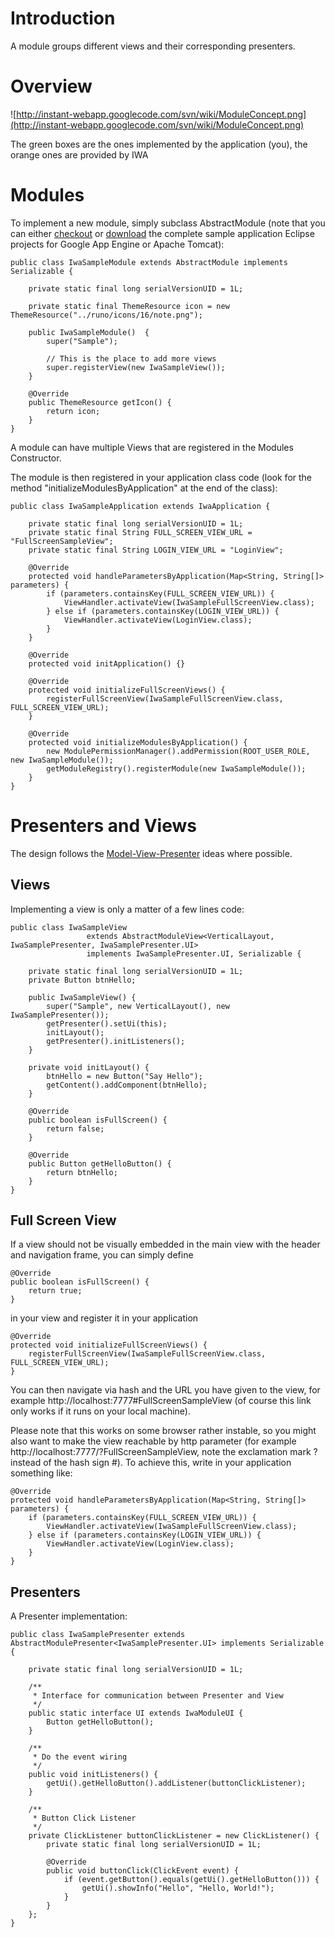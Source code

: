 

# Introduction #

A module groups different views and their corresponding presenters.


# Overview #

![http://instant-webapp.googlecode.com/svn/wiki/ModuleConcept.png](http://instant-webapp.googlecode.com/svn/wiki/ModuleConcept.png)

The green boxes are the ones implemented by the application (you), the orange ones are provided by IWA


# Modules #

To implement a new module, simply subclass AbstractModule (note that you can either [checkout](http://code.google.com/p/instant-webapp/source/browse/#svn%2FIwaSampleApplicationGAE%2Ftrunk%2Fsrc%2Fch%2Food%2Fiwa%2Fsample) or [download](http://code.google.com/p/instant-webapp/downloads/list) the complete sample application Eclipse projects for Google App Engine or Apache Tomcat):

```
public class IwaSampleModule extends AbstractModule implements Serializable {
		
	private static final long serialVersionUID = 1L;
	
	private static final ThemeResource icon = new ThemeResource("../runo/icons/16/note.png");
	
	public IwaSampleModule()  {
		super("Sample");
		
		// This is the place to add more views	
		super.registerView(new IwaSampleView());		
	}

	@Override
	public ThemeResource getIcon() {
		return icon;
	}	
}
```

A module can have multiple Views that are registered in the Modules Constructor.

The module is then registered in your application class code (look for the method "initializeModulesByApplication" at the end of the class):

```
public class IwaSampleApplication extends IwaApplication {

	private static final long serialVersionUID = 1L;
	private static final String FULL_SCREEN_VIEW_URL = "FullScreenSampleView";
	private static final String LOGIN_VIEW_URL = "LoginView";

	@Override
	protected void handleParametersByApplication(Map<String, String[]> parameters) {
		if (parameters.containsKey(FULL_SCREEN_VIEW_URL)) {
			ViewHandler.activateView(IwaSampleFullScreenView.class);
		} else if (parameters.containsKey(LOGIN_VIEW_URL)) {
			ViewHandler.activateView(LoginView.class);
		}			
	}

	@Override
	protected void initApplication() {}

	@Override
	protected void initializeFullScreenViews() {
		registerFullScreenView(IwaSampleFullScreenView.class, FULL_SCREEN_VIEW_URL);
	}

	@Override
	protected void initializeModulesByApplication() {
		new ModulePermissionManager().addPermission(ROOT_USER_ROLE, new IwaSampleModule());	
		getModuleRegistry().registerModule(new IwaSampleModule());				
	}
}
```

# Presenters and Views #
The design follows the [Model-View-Presenter](http://en.wikipedia.org/wiki/Model-view-presenter) ideas where possible.

## Views ##
Implementing a view is only a matter of a few lines code:
```
public class IwaSampleView 
                 extends AbstractModuleView<VerticalLayout, IwaSamplePresenter, IwaSamplePresenter.UI> 
                 implements IwaSamplePresenter.UI, Serializable {

	private static final long serialVersionUID = 1L;
	private Button btnHello;		
	
	public IwaSampleView() {		
		super("Sample", new VerticalLayout(), new IwaSamplePresenter());
		getPresenter().setUi(this);
		initLayout();
		getPresenter().initListeners(); 		
	}
		
	private void initLayout() {
		btnHello = new Button("Say Hello");
		getContent().addComponent(btnHello);					
	}
	
	@Override
	public boolean isFullScreen() {
		return false;
	}

	@Override
	public Button getHelloButton() {
		return btnHello;
	}
}
```

## Full Screen View ##
If a view should not be visually embedded in the main view with the header and navigation frame, you can simply define
```
@Override
public boolean isFullScreen() {
	return true;
}
```
in your view and register it in your application
```
@Override
protected void initializeFullScreenViews() {
	registerFullScreenView(IwaSampleFullScreenView.class, FULL_SCREEN_VIEW_URL);
}
```

You can then navigate via hash and the URL you have given to the view, for example http://localhost:7777#FullScreenSampleView (of course this link only works if it runs on your local machine).

Please note that this works on some browser rather instable, so you might also want to make the view reachable by http parameter (for example http://localhost:7777/?FullScreenSampleView, note the exclamation mark ? instead of the hash sign #). To achieve this, write in your application something like:
```
@Override
protected void handleParametersByApplication(Map<String, String[]> parameters) {
	if (parameters.containsKey(FULL_SCREEN_VIEW_URL)) {
		ViewHandler.activateView(IwaSampleFullScreenView.class);
	} else if (parameters.containsKey(LOGIN_VIEW_URL)) {
		ViewHandler.activateView(LoginView.class);
	}			
}
```


## Presenters ##
A Presenter implementation:
```
public class IwaSamplePresenter extends AbstractModulePresenter<IwaSamplePresenter.UI> implements Serializable {

	private static final long serialVersionUID = 1L;
	
	/**
	 * Interface for communication between Presenter and View
	 */
	public static interface UI extends IwaModuleUI {		
		Button getHelloButton();
	}
	
	/**
	 * Do the event wiring 
	 */
	public void initListeners() {		
		getUi().getHelloButton().addListener(buttonClickListener);
	}
	
	/**
	 * Button Click Listener
	 */
	private ClickListener buttonClickListener = new ClickListener() {
		private static final long serialVersionUID = 1L;

		@Override
		public void buttonClick(ClickEvent event) {
			if (event.getButton().equals(getUi().getHelloButton())) {
				getUi().showInfo("Hello", "Hello, World!");
			} 		
		}
	};	
}
```